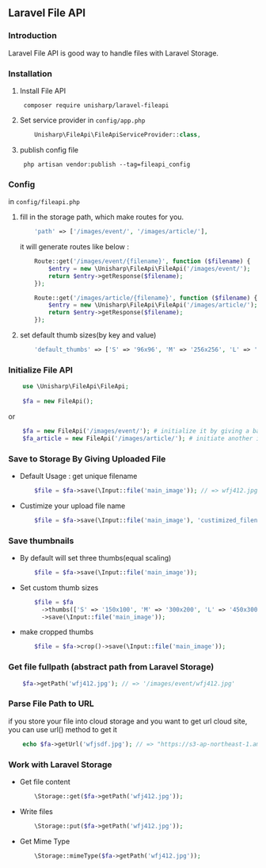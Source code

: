 ## Laravel File API

### Introduction

Laravel File API is good way to handle files with Laravel Storage.

### Installation

1. Install File API

        composer require unisharp/laravel-fileapi

1. Set service provider in `config/app.php`

    ```php
        Unisharp\FileApi\FileApiServiceProvider::class,
    ```

1. publish config file

        php artisan vendor:publish --tag=fileapi_config

### Config

in `config/fileapi.php`

1. fill in the storage path, which make routes for you.

    ```php
        'path' => ['/images/event/', '/images/article/'],
    ```

    it will generate routes like below :

    ```php
        Route::get('/images/event/{filename}', function ($filename) {
            $entry = new \Unisharp\FileApi\FileApi('/images/event/');
            return $entry->getResponse($filename);
        });

        Route::get('/images/article/{filename}', function ($filename) {
            $entry = new \Unisharp\FileApi\FileApi('/images/article/');
            return $entry->getResponse($filename);
        });
    ```

1. set default thumb sizes(by key and value)

    ```php
        'default_thumbs' => ['S' => '96x96', 'M' => '256x256', 'L' => '480x480'],
    ```

### Initialize File API

```php
    use \Unisharp\FileApi\FileApi;
    
    $fa = new FileApi();
```
    
or
    
```php
    $fa = new FileApi('/images/event/'); # initialize it by giving a base path
    $fa_article = new FileApi('/images/article/'); # initiate another instance
```
    

### Save to Storage By Giving Uploaded File

* Default Usage : get unique filename

    ```php
        $file = $fa->save(\Input::file('main_image')); // => wfj412.jpg
    ```
    
* Custimize your upload file name

    ```php
        $file = $fa->save(\Input::file('main_image'), 'custimized_filename'); // => custimized_filename.jpg
    ```

### Save thumbnails

* By default will set three thumbs(equal scaling)

    ```php
        $file = $fa->save(\Input::file('main_image'));
    ```

* Set custom thumb sizes

    ```php
        $file = $fa
          ->thumbs(['S' => '150x100', 'M' => '300x200', 'L' => '450x300'])
          ->save(\Input::file('main_image'));
    ```

* make cropped thumbs
        
    ```php
        $file = $fa->crop()->save(\Input::file('main_image'));
    ```

### Get file fullpath (abstract path from Laravel Storage)

```php
    $fa->getPath('wfj412.jpg'); // => '/images/event/wfj412.jpg'
```
    
### Parse File Path to URL
if you store your file into cloud storage and you want to get url cloud site,
you can use url() method to get it

```php
    echo $fa->getUrl('wfjsdf.jpg'); // => "https://s3-ap-northeast-1.amazonaws.com/xxx/xxx/55c1e027caa62L.png"
```
    
### Work with Laravel Storage

* Get file content

    ```php
        \Storage::get($fa->getPath('wfj412.jpg'));
    ```
        
* Write files

    ```php
        \Storage::put($fa->getPath('wfj412.jpg'));
    ```
        
* Get Mime Type

    ```php
        \Storage::mimeType($fa->getPath('wfj412.jpg'));
    ```

